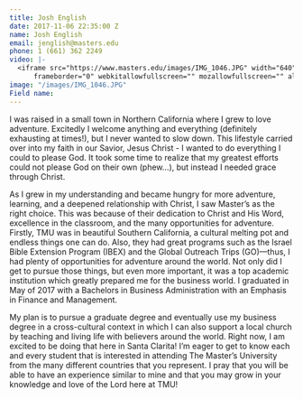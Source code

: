 ```yaml
---
title: Josh English
date: 2017-11-06 22:35:00 Z
name: Josh English
email: jenglish@masters.edu
phone: 1 (661) 362 2249
video: |-
  <iframe src="https://www.masters.edu/images/IMG_1046.JPG" width="640" height="420"
      frameborder="0" webkitallowfullscreen="" mozallowfullscreen="" allowfullscreen=""></iframe>
image: "/images/IMG_1046.JPG"
Field name: 
---
```


I was raised in a small town in Northern California where I grew to love adventure. Excitedly I welcome anything and everything (definitely exhausting at times!), but I never wanted to slow down. This lifestyle carried over into my faith in our Savior, Jesus Christ - I wanted to do everything I could to please God. It took some time to realize that my greatest efforts could not please God on their own (phew...), but instead I needed grace through Christ.

As I grew in my understanding and became hungry for more adventure, learning, and a deepened relationship with Christ, I saw Master’s as the right choice. This was because of their dedication to Christ and His Word, excellence in the classroom, and the many opportunities for adventure. Firstly, TMU was in beautiful Southern California, a cultural melting pot and endless things one can do. Also, they had great programs such as the Israel Bible Extension Program (IBEX) and the Global Outreach Trips (GO)—thus, I had plenty of opportunities for adventure around the world. Not only did I get to pursue those things, but even more important, it was a top academic institution which greatly prepared me for the business world. I graduated in May of 2017 with a Bachelors in Business Administration with an Emphasis in Finance and Management.

My plan is to pursue a graduate degree and eventually use my business degree in a cross-cultural context in which I can also support a local church by teaching and living life with believers around the world. Right now, I am excited to be doing that here in Santa Clarita! I’m eager to get to know each and every student that is interested in attending The Master’s University from the many different countries that you represent. I pray that you will be able to have an experience similar to mine and that you may grow in your knowledge and love of the Lord here at TMU!